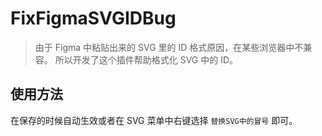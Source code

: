 # FixFigmaSVGIDBug

> 由于 Figma 中粘贴出来的 SVG 里的 ID 格式原因，在某些浏览器中不兼容。 所以开发了这个插件帮助格式化 SVG 中的 ID。

## 使用方法

在保存的时候自动生效或者在 SVG 菜单中右键选择 `替换SVG中的冒号` 即可。

